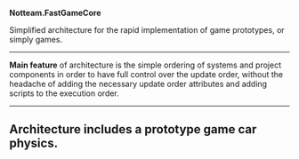 **Notteam.FastGameCore**

Simplified architecture for the rapid implementation of game prototypes, or simply games.

---

**Main feature** of architecture is the simple ordering of systems and project components in order to have full control over the update order, without the headache of adding the necessary update order attributes and adding scripts to the execution order.

---

## Architecture includes a prototype game car physics.